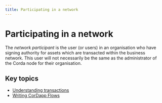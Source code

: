```yaml
---
title: Participating in a network
---
```

# Participating in a network

The _network participant_ is the user (or users) in an organisation who have signing authority for assets which are transacted within the business network. This user will not necessarily be the same as the administrator of the Corda node for their organisation.

## Key topics

* [Understanding transactions](../api-transactions.md)
* [Writing CorDapp Flows](../api-flows.md)
